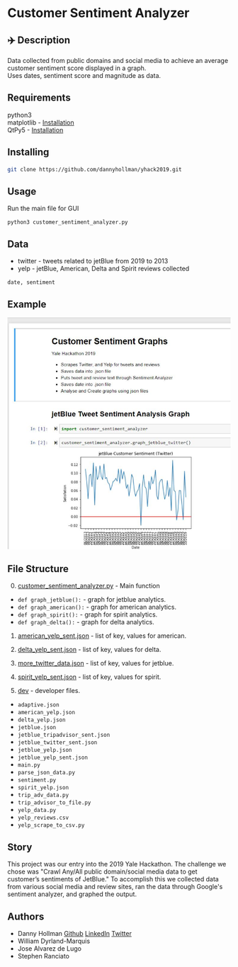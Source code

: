 # Customer Sentiment Analyzer

## ✈️ Description

Data collected from public domains and social media to achieve an average customer sentiment score displayed in a graph. <br />
Uses dates, sentiment score and magnitude as data.

## Requirements

python3 <br />
matplotlib - [Installation](https://matplotlib.org/users/installing.html) <br />
QtPy5 - [Installation](https://pypi.org/project/PyQt5/)

## Installing

```bash
git clone https://github.com/dannyhollman/yhack2019.git
```

## Usage

Run the main file for GUI
```
python3 customer_sentiment_analyzer.py
```

## Data

* twitter - tweets related to jetBlue from 2019 to 2013
* yelp - jetBlue, American, Delta and Spirit reviews collected
```
date, sentiment
```

## Example

![jetBlue stock data](graphs/JupyterNotebook.JPG)

## File Structure
0. [customer_sentiment_analyzer.py](customer_sentiment_analyzer.py) - Main function
* ``def graph_jetblue():`` - graph for jetblue analytics.
* ``def graph_american():`` - graph for american analytics.
* ``def graph_spirit():`` - graph for spirit analytics.
* ``def graph_delta():`` - graph for delta analytics.

1. [american_yelp_sent.json](american_yelp_sent.json) - list of key, values for american.

2. [delta_yelp_sent.json](delta_yelp_sent.json) - list of key, values for delta.

3. [more_twitter_data.json](more_twitter_data.json) - list of key, values for jetblue.

4. [spirit_yelp_sent.json](spirit_yelp_sent.json) - list of key, values for spirit.

4. [dev](dev) - developer files.
* ``adaptive.json``
* ``american_yelp.json``
* ``delta_yelp.json``
* ``jetblue.json``
* ``jetblue_tripadvisor_sent.json``
* ``jetblue_twitter_sent.json``
* ``jetblue_yelp.json``
* ``jetblue_yelp_sent.json``
* ``main.py``
* ``parse_json_data.py``
* ``sentiment.py``
* ``spirit_yelp.json``
* ``trip_adv_data.py``
* ``trip_advisor_to_file.py``
* ``yelp_data.py``
* ``yelp_reviews.csv``
* ``yelp_scrape_to_csv.py``

## Story
This project was our entry into the 2019 Yale Hackathon. The challenge we chose was "Crawl Any/All public domain/social media data to get customer’s sentiments of JetBlue." To accomplish this we collected data from various social media and review sites, ran the data through Google's sentiment analyzer, and graphed the output.

## Authors

* Danny Hollman [Github](https://github.com/dannyhollman) [LinkedIn](https://www.linkedin.com/in/danny-hollman-609664189) [Twitter](https://twitter.com/danny_hollman)
* William Dyrland-Marquis
* Jose Alvarez de Lugo
* Stephen Ranciato

